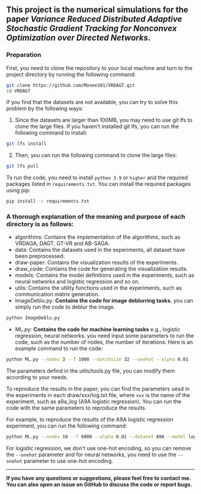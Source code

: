 ## This project is the numerical simulations for the paper *Variance Reduced Distributed Adaptive Stochastic Gradient Tracking for Nonconvex Optimization over Directed Networks*.

### Preparation
First, you need to clone the repository to your local machine and turn to the project directory by running the following command:

```bash
git clone https://github.com/Monee101/VRDAGT.git
cd VRDAGT
```

If you find that the datasets are not available, you can try to solve this problem by the following ways:
1. Since the datasets are larger than 100MB, you may need to use git lfs to clone the large files. If you haven't installed git lfs, you can run the following command to install:

```bash
git lfs install
```

2. Then, you can run the following command to clone the large files:
```bash
git lfs pull
```

To run the code, you need to install `python 3.9` or `higher` and the required packages listed in `requirements.txt`. You can install the required packages using pip:

```bash
pip install -r requirements.txt
```

### A thorough explanation of the meaning and purpose of each directory is as follows:
- algorithms: Contains the implementation of the algorithms, such as VRDAGA, DAGT, GT-VR and AB-SAGA.
- data: Contains the datasets used in the experiments, all dataset have been preprocessed.
- draw-paper: Contains the visualization results of the experiments.
- draw_code: Contains the code for generating the visualization results.
- models: Contains the model definitions used in the experiments, such as neural networks and logistic regression and so on.
- utils: Contains the utility functions used in the experiments, such as communication matrix generation.
- ImageDeblu.py: **Contains the code for image deblurring tasks.** you can simply run the code to deblur the image. 
```bash
python ImageDeblu.py
```
- ML.py: **Contains the code for machine learning tasks** e.g., logistic regression, neural networks. you need input some parameters to run the code, such as the number of nodes, the number of iterations. Here is an example command to run the code:
```bash
python ML.py --nodes 3 --T 1000 --batchsize 32 --onehot --alpha 0.01
```
The parameters defind in the utils/tools.py file, you can modify them according to your needs.

To reproduce the results in the paper, you can find the parameters uesd in the experiments in each draw/xxx/log.txt file, where `xxx` is the name of the experiment, such as a9a_log (A9A logistic regression). You can run the code with the same parameters to reproduce the results.

For example, to reproduce the results of the A9A logistic regression experiment, you can run the following command:
```bash
python ML.py --nodes 10 --T 6000 --alpha 0.01 --dataset A9A --model log 
```

For logistic regression, we don't use one-hot encoding, so you can remove the `--onehot` parameter and for neural networks, you need to use the `--onehot` parameter to use one-hot encoding.

---
**If you have any questions or suggestions, please feel free to contact me. You can also open an issue on GitHub to discuss the code or report bugs.**



